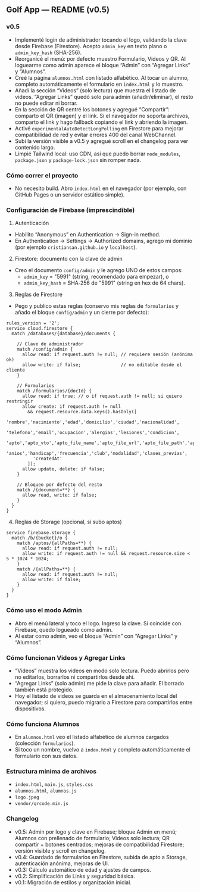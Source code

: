 ## Golf App — README (v0.5)

### v0.5
- Implementé login de administrador tocando el logo, validando la clave desde Firebase (Firestore). Acepto `admin_key` en texto plano o `admin_key_hash` (SHA-256).
- Reorganicé el menú: por defecto muestro Formulario, Videos y QR. Al loguearme como admin aparece el bloque “Admin” con “Agregar Links” y “Alumnos”.
- Creé la página `alumnos.html` con listado alfabético. Al tocar un alumno, completo automáticamente el formulario en `index.html` y lo muestro.
- Añadí la sección “Videos” (solo lectura) que muestra el listado de videos. “Agregar Links” quedó solo para admin (añadir/eliminar), el resto no puede editar ni borrar.
- En la sección de QR centré los botones y agregué “Compartir”: comparto el QR (imagen) y el link. Si el navegador no soporta archivos, comparto el link y hago fallback copiando el link y abriendo la imagen.
- Activé `experimentalAutoDetectLongPolling` en Firestore para mejorar compatibilidad de red y evitar errores 400 del canal WebChannel.
- Subí la versión visible a v0.5 y agregué scroll en el changelog para ver contenido largo.
- Limpié Tailwind local: uso CDN, así que puedo borrar `node_modules`, `package.json` y `package-lock.json` sin romper nada.

### Cómo correr el proyecto
- No necesito build. Abro `index.html` en el navegador (por ejemplo, con GitHub Pages o un servidor estático simple).

### Configuración de Firebase (imprescindible)
1) Autenticación
- Habilito “Anonymous” en Authentication → Sign-in method.
- En Authentication → Settings → Authorized domains, agrego mi dominio (por ejemplo `cristiansan.github.io` y `localhost`).

2) Firestore: documento con la clave de admin
- Creo el documento `config/admin` y le agrego UNO de estos campos:
  - `admin_key` = "5991" (string, recomendado para empezar), o
  - `admin_key_hash` = SHA‑256 de "5991" (string en hex de 64 chars).

3) Reglas de Firestore
- Pego y publico estas reglas (conservo mis reglas de `formularios` y añado el bloque `config/admin` y un cierre por defecto):

```
rules_version = '2';
service cloud.firestore {
  match /databases/{database}/documents {

    // Clave de administrador
    match /config/admin {
      allow read: if request.auth != null; // requiere sesión (anónima ok)
      allow write: if false;               // no editable desde el cliente
    }

    // Formularios
    match /formularios/{docId} {
      allow read: if true; // o if request.auth != null; si quiero restringir
      allow create: if request.auth != null
        && request.resource.data.keys().hasOnly([
          'nombre','nacimiento','edad','domicilio','ciudad','nacionalidad',
          'telefono','email','ocupacion','alergias','lesiones','condicion',
          'apto','apto_vto','apto_file_name','apto_file_url','apto_file_path','apto_file_size',
          'anios','handicap','frecuencia','club','modalidad','clases_previas',
          'createdAt'
        ]);
      allow update, delete: if false;
    }

    // Bloqueo por defecto del resto
    match /{document=**} {
      allow read, write: if false;
    }
  }
}
```

4) Reglas de Storage (opcional, si subo aptos)
``` 
service firebase.storage {
  match /b/{bucket}/o {
    match /aptos/{allPaths=**} {
      allow read: if request.auth != null;
      allow write: if request.auth != null && request.resource.size < 5 * 1024 * 1024;
    }
    match /{allPaths=**} {
      allow read: if request.auth != null;
      allow write: if false;
    }
  }
}
```

### Cómo uso el modo Admin
- Abro el menú lateral y toco el logo. Ingreso la clave. Si coincide con Firebase, quedo logueado como admin.
- Al estar como admin, veo el bloque “Admin” con “Agregar Links” y “Alumnos”.

### Cómo funcionan Videos y Agregar Links
- “Videos” muestra los videos en modo solo lectura. Puedo abrirlos pero no editarlos, borrarlos ni compartirlos desde ahí.
- “Agregar Links” (solo admin) me pide la clave para añadir. El borrado también está protegido.
- Hoy el listado de videos se guarda en el almacenamiento local del navegador; si quiero, puedo migrarlo a Firestore para compartirlos entre dispositivos.

### Cómo funciona Alumnos
- En `alumnos.html` veo el listado alfabético de alumnos cargados (colección `formularios`).
- Si toco un nombre, vuelvo a `index.html` y completo automáticamente el formulario con sus datos.

### Estructura mínima de archivos
- `index.html`, `main.js`, `styles.css`
- `alumnos.html`, `alumnos.js`
- `logo.jpeg`
- `vendor/qrcode.min.js`

### Changelog
- v0.5: Admin por logo y clave en Firebase; bloque Admin en menú; Alumnos con prellenado de formulario; Videos solo lectura; QR compartir + botones centrados; mejoras de compatibilidad Firestore; versión visible y scroll en changelog.
- v0.4: Guardado de formularios en Firestore, subida de apto a Storage, autenticación anónima, mejoras de UI.
- v0.3: Cálculo automático de edad y ajustes de campos.
- v0.2: Simplificación de Links y seguridad básica.
- v0.1: Migración de estilos y organización inicial.


